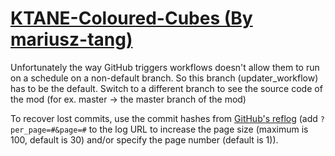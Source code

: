 # [KTANE-Coloured-Cubes (By mariusz-tang)](https://github.com/mariusz-tang/KTANE-Coloured-Cubes)

Unfortunately the way GitHub triggers workflows doesn't allow them to run on a schedule on a non-default branch. So this branch (updater_workflow) has to be the default. Switch to a different branch to see the source code of the mod (for ex. master -> the master branch of the mod)

To recover lost commits, use the commit hashes from [GitHub's reflog](https://api.github.com/repos/KtaneModules/KTANE-Coloured-Cubes-mariusz-tang/events) (add `?per_page=#&page=#` to the log URL to increase the page size (maximum is 100, default is 30) and/or specify the page number (default is 1)).

